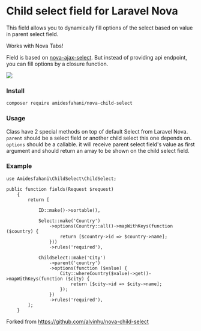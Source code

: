 # Child select field for Laravel Nova

This field allows you to dynamically fill options of the select based on value in parent select field.

Works with Nova Tabs!

Field is based on [nova-ajax-select](https://github.com/dillingham/nova-ajax-select).
But instead of providing api endpoint, you can fill options by a closure function.

![](https://user-images.githubusercontent.com/29180903/52602810-15c53900-2e32-11e9-9ade-492bfe80b234.gif)

### Install
```
composer require amidesfahani/nova-child-select
```

### Usage
Class have 2 special methods on top of default Select from Laravel Nova.
`parent` should be a select field or another child select this one depends on.
`options` should be a callable. it will receive parent select field's value as first argument and should return an array to be shown on the child select field.


### Example

```
use Amidesfahani\ChildSelect\ChildSelect;

public function fields(Request $request)
    {
        return [

            ID::make()->sortable(),

            Select::make('Country')
                ->options(Country::all()->mapWithKeys(function ($country) {
                    return [$country->id => $country->name];
                }))
                ->rules('required'),

            ChildSelect::make('City')
                ->parent('country')
                ->options(function ($value) { 
                    City::whereCountry($value)->get()->mapWithKeys(function ($city) {
                        return [$city->id => $city->name];
                    });
                })
                ->rules('required'),
        ];
    }

```



Forked from https://github.com/alvinhu/nova-child-select